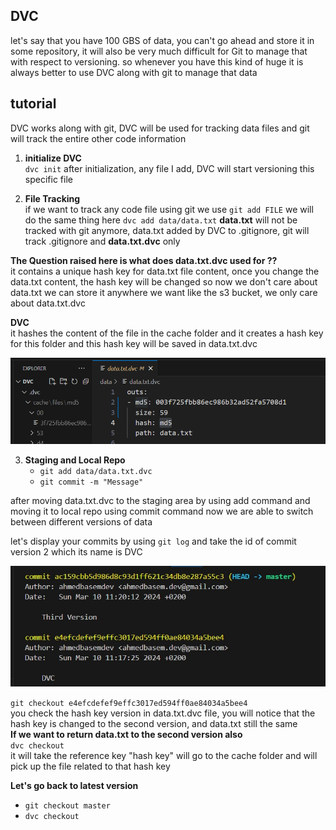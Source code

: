 
## DVC

let's say that you have 100 GBS of data, you can't go ahead and store it in some repository, it will also be very much difficult for Git to manage that with respect to versioning.
so whenever you have this kind of huge it is always better to use DVC along with git to manage that data

## tutorial

DVC works along with git, DVC will be used for tracking data files and git will track the entire other code information

 1. **initialize DVC**		
`dvc init`
after initialization, any file I add, DVC will start versioning this specific file

2. **File Tracking**		
if we want to track any code file using git we use `git add FILE` we will do the same thing here
`dvc add data/data.txt`
**data.txt** will not be tracked with git anymore, data.txt added by DVC to .gitignore, git will track .gitignore and **data.txt.dvc** only

**The Question raised here is what does data.txt.dvc used for ??**		
it contains a unique hash key for data.txt file content, once you change the data.txt content, the hash key will be changed
so now we don't care about data.txt we can store it anywhere we want like the s3 bucket, we only care about data.txt.dvc

**DVC** 		
it hashes the content of the file in the cache folder and it creates a hash key for this folder and this hash key will be saved in data.txt.dvc

![HashKey](https://github.com/ahmedbasemdev/Data-Version-Control/blob/master/Images/hash_key.png?raw=true)

3. **Staging and Local Repo**
	* `git add data/data.txt.dvc`
	* `git commit -m "Message"`		    
	
after moving data.txt.dvc to the staging area by using add command and moving it to local repo using commit command now we are able to switch between different versions of data

let's display your commits by using `git log` and take the id of commit version 2 which its name is DVC

![git log](https://github.com/ahmedbasemdev/Data-Version-Control/blob/master/Images/commits.jpg?raw=true)

`git checkout e4efcdefef9effc3017ed594ff0ae84034a5bee4`			
you check the hash key version in data.txt.dvc file, you will notice that the hash key is changed to the second version, and data.txt still the same			
**If we want to return data.txt to the second version also**		
`dvc checkout`		
it will take the reference key "hash key" will go to the cache folder and will pick up the file related to that hash key		

**Let's go back to latest version**
* `git checkout master`
* `dvc checkout`
